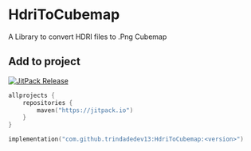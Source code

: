 # HdriToCubemap

A Library to convert HDRI files to .Png Cubemap

## Add to project

[![JitPack Release](https://jitpack.io/v/trindadedev13/hdritocubemap.svg)](https://jitpack.io/#trindadedev13/hdritocubemap)

```kotlin
allprojects {
    repositories {
        maven("https://jitpack.io")
    }
}

implementation("com.github.trindadedev13:HdriToCubemap:<version>")
```
